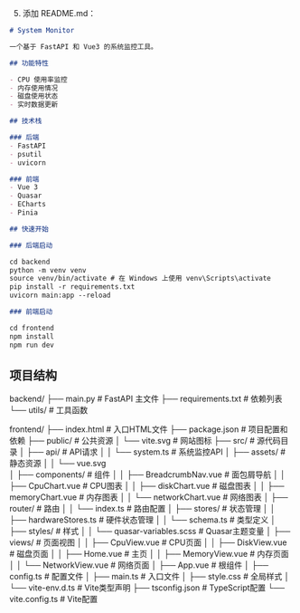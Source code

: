 
5. 添加 README.md：
```markdown:README.md
# System Monitor

一个基于 FastAPI 和 Vue3 的系统监控工具。

## 功能特性

- CPU 使用率监控
- 内存使用情况
- 磁盘使用状态
- 实时数据更新

## 技术栈

### 后端
- FastAPI
- psutil
- uvicorn

### 前端
- Vue 3
- Quasar
- ECharts
- Pinia

## 快速开始

### 后端启动

cd backend
python -m venv venv
source venv/bin/activate # 在 Windows 上使用 venv\Scripts\activate
pip install -r requirements.txt
uvicorn main:app --reload

### 前端启动

cd frontend
npm install
npm run dev
```

## 项目结构

backend/
├── main.py # FastAPI 主文件
├── requirements.txt # 依赖列表
└── utils/ # 工具函数

frontend/
├── index.html                # 入口HTML文件
├── package.json              # 项目配置和依赖
├── public/                   # 公共资源
│   └── vite.svg             # 网站图标
├── src/                      # 源代码目录
│   ├── api/                  # API请求
│   │   └── system.ts        # 系统监控API
│   ├── assets/              # 静态资源
│   │   └── vue.svg         
│   ├── components/          # 组件
│   │   ├── BreadcrumbNav.vue  # 面包屑导航
│   │   ├── CpuChart.vue      # CPU图表
│   │   ├── diskChart.vue     # 磁盘图表
│   │   ├── memoryChart.vue   # 内存图表
│   │   └── networkChart.vue  # 网络图表
│   ├── router/              # 路由
│   │   └── index.ts        # 路由配置
│   ├── stores/              # 状态管理
│   │   ├── hardwareStores.ts # 硬件状态管理
│   │   └── schema.ts        # 类型定义
│   ├── styles/              # 样式
│   │   └── quasar-variables.scss # Quasar主题变量
│   ├── views/               # 页面视图
│   │   ├── CpuView.vue     # CPU页面
│   │   ├── DiskView.vue    # 磁盘页面
│   │   ├── Home.vue        # 主页
│   │   ├── MemoryView.vue  # 内存页面
│   │   └── NetworkView.vue # 网络页面
│   ├── App.vue             # 根组件
│   ├── config.ts           # 配置文件
│   ├── main.ts             # 入口文件
│   ├── style.css          # 全局样式
│   └── vite-env.d.ts      # Vite类型声明
├── tsconfig.json           # TypeScript配置
└── vite.config.ts         # Vite配置